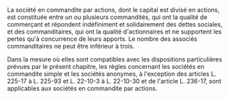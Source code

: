 La société en commandite par actions, dont le capital est divisé en actions, est constituée entre un ou plusieurs commandités, qui ont la qualité de commerçant et répondent indéfiniment et solidairement des dettes sociales, et des commanditaires, qui ont la qualité d'actionnaires et ne supportent les pertes qu'à concurrence de leurs apports. Le nombre des associés commanditaires ne peut être inférieur à trois.


Dans la mesure où elles sont compatibles avec les dispositions particulières prévues par le présent chapitre, les règles concernant les sociétés en commandite simple et les sociétés anonymes, à l'exception des articles L. 225-17 à L. 225-93 et L. 22-10-3 à L. 22-10-30 et de l'article L. 236-17, sont applicables aux sociétés en commandite par actions.

